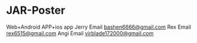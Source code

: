 # JAR-Poster
Web+Android APP+ios app
Jerry Email bashen6666@gmail.com
Rex Email rex6515@gmail.com
Angi Email virblade172000@gmail.com
